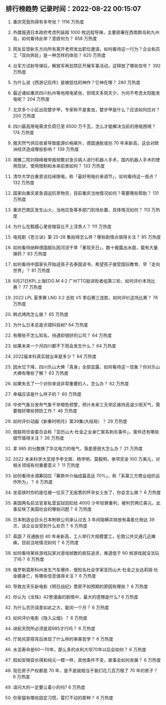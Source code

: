 
## 排行榜趋势 记录时间：2022-08-22 00:15:07
  
  1. 重庆究竟热得有多夸张？ 1116 万热度
    
  2. 外媒报道日本政府考虑列装超 1000 枚远程导弹，主要部署在西南群岛和九州岛，如何看待此举？意欲何为？ 858 万热度
    
  3. 网友反馈新东方向所有离开老师发出职位邀请，如何看待这一行为？企业和员工「双向奔赴」是一种怎样的体验？ 620 万热度
    
  4. 台军方试射导弹后，解放军再划禁区开展军事活动，这释放了哪些信号？ 392 万热度
    
  5. 为什么说《西游记后传》是被低估的神作？它神在哪？ 280 万热度
    
  6. 最近诸如重庆四川杭州等地用电紧张，但晴天多雨天少，为何不考虑太阳能发电呢？ 204 万热度
    
  7. 北京多个小区出现婪步甲，专家称不是害虫，婪步甲是什么？应该如何应对？ 200 万热度
    
  8. 四川最高用电需求负荷已至 6500 万千瓦，怎么才能解决当前的用电困境？ 174 万热度
    
  9. 俄天然气供应收紧导致能源价格飙升，德国通胀或创 70 年来新高，这会对欧洲经济造成哪些影响？ 139 万热度
    
  10. 湘雅二院刘翔峰被举报频繁对急诊病人进行机器人手术，国内机器人手术的使用现状、使用限制和未来前景如何？ 133 万热度
    
  11. 清华大学白重恩谈拉闸限电，称「最好用电价来调节」，如何看待这一观点？ 132 万热度
    
  12. 国家向重庆紧急调运抗旱物资，目前重庆当地情况如何？需要哪些帮助？ 131 万热度
    
  13. 重庆巴南区发生山火，当地应急等多部门到场处置，具体情况如何？ 113 万热度
    
  14. 为什么在甄嬛心里安陵容比不上淳贵人？ 111 万热度
    
  15. 电视剧《苍兰诀》第 25-28 集拍得怎么样？哪些剧情点值得关注？ 85 万热度
    
  16. 如何看待纳粹德国舰队因河流干旱「重现天日」，数十艘露出水面，载有大量弹药？ 83 万热度
    
  17. 如何看待中国家长开始送孩子去泰国读书，希望孩子接受国际教育、早「走向世界」？ 81 万热度
    
  18. 8月21日KPL上海EDG.M 4:2 广州TTG挺进败者组第三轮，如何评价本场比赛？ 77 万热度
    
  19. 2022 LPL 夏季赛 LNG 3:2 击败 V5 季后赛三连胜，如何评价这场比赛？ 76 万热度
    
  20. 韩式烤肉怎么做？ 65 万热度
    
  21. 为什么日本总是点错科技树? 64 万热度
    
  22. 有哪些不怎么知名，待遇却很好的公司？ 64 万热度
    
  23. 如果未来一个月四川都不下雨会发生什么？ 64 万热度
    
  24. 2022届本科真实就业率是多少？ 64 万热度
    
  25. 因水位下降，四川乐山大佛「真身」全部显露，如何看待这一现象？你对乐山大佛有哪些了解？ 63 万热度
    
  26. 如果失去了一个对你来说非常重要的人，怎么办？ 62 万热度
    
  27. 幸福应该是什么样子的？ 60 万热度
    
  28. 中央气象台发布气象干旱橙色预警，预计未来三天旱区维持高温少雨天气，需要做好哪些预防工作？ 46 万热度
    
  29. 如何评价动画《新秦时明月》第39集(大结局）？ 29 万热度
    
  30. 俄联邦侦查委员会称「亚历山大·杜金之女身亡案系刺杀事件」，案件还有哪些细节值得关注？ 26 万热度
    
  31. 拿 985 的分数换了华北电力的电气，落差感很大怎么办？ 21 万热度
    
  32. 2022 未来科学大奖授予李文辉、杨学明、莫毅明，单项奖金 100 万美元，对相关领域有何重要意义？ 11 万热度
    
  33. 如何看待水滴筹回应「筹款中介抽成最高达 70%」，称「系第三方商业组织运作所为」？ 6 万热度
    
  34. 坐高铁时你的座位被一位买了无座票的怀孕女士坐了，你会怎么做？ 6 万热度
    
  35. 美国两名前法官拿私营监狱回扣给 4000 少年轻罪重判，被判罚两亿美元，此事反映了美国社会的哪些问题？ 6 万热度
    
  36. 日本制造业巨头日本制铁公司承认过去 3 年间隐瞒并排放有毒氰化物达 39 次，该企业会受到什么处罚？ 6 万热度
    
  37. 英国 7 月通胀创 40 年来新高，工人举行大规模罢工，伦敦公共交通几近瘫痪，目前当地情况如何？ 6 万热度
    
  38. 如何看待某些游戏玩家对游戏帧数的疯狂追求，难道低于 60 帧游戏就没法玩了吗？ 6 万热度
    
  39. 俄罗斯莫斯科州发生汽车爆炸，俄知名社会学家亚历山大·杜金之女达莉娅·杜金娜身亡，有哪些信息值得关注？ 6 万热度
    
  40. 导致古天乐新电影《明日战纪》票房不如预期的原因有哪些？ 6 万热度
    
  41. 你认为《龙珠》42卷漫画的剧情中，最大的遗憾是什么? 6 万热度
    
  42. 为什么农历误差如此之大，能闰一个月？ 6 万热度
    
  43. 如何评价电影《隐入尘烟》？ 6 万热度
    
  44. 进航天院所必须是双985才行吗？ 6 万热度
    
  45. 厅局风穿搭背后体现了什么样的审美哲学？ 6 万热度
    
  46. 水泥寿命是60一70年，那么多的水利大坝70年以后会如何？ 6 万热度
    
  47. 假如安陵容长得和纯元一模一样，其他条件不变，故事会如何发展？ 6 万热度
    
  48. 现在房子产权都是 70 年，是不是就相当于我们花几百万租了 70 年的房子？ 6 万热度
    
  49. 请问大的一定要让着小的吗? 6 万热度
    
  50. 你家猫有哪些固定习惯，雷打不动的那种？ 6 万热度
    